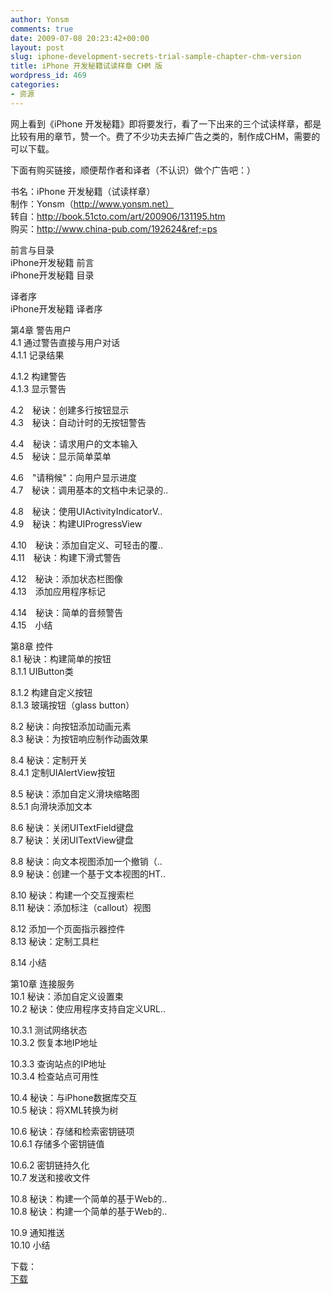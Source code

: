 ```yaml
---
author: Yonsm
comments: true
date: 2009-07-08 20:23:42+00:00
layout: post
slug: iphone-development-secrets-trial-sample-chapter-chm-version
title: iPhone 开发秘籍试读样章 CHM 版
wordpress_id: 469
categories:
- 资源
---
```


网上看到《iPhone 开发秘籍》即将要发行，看了一下出来的三个试读样章，都是比较有用的章节，赞一个。费了不少功夫去掉广告之类的，制作成CHM，需要的可以下载。<!-- more -->  
  
下面有购买链接，顺便帮作者和译者（不认识）做个广告吧：）  
  
书名：iPhone 开发秘籍（试读样章）  
制作：Yonsm（http://www.yonsm.net）  
转自：http://book.51cto.com/art/200906/131195.htm  
购买：http://www.china-pub.com/192624&ref;=ps  
  


  
前言与目录   
iPhone开发秘籍 前言  
iPhone开发秘籍 目录  
  
  
译者序   
iPhone开发秘籍 译者序  
  
  
第4章 警告用户   
4.1 通过警告直接与用户对话  
4.1.1 记录结果  
  
4.1.2 构建警告  
4.1.3 显示警告  
  
4.2　秘诀：创建多行按钮显示  
4.3　秘诀：自动计时的无按钮警告  
  
4.4　秘诀：请求用户的文本输入  
4.5　秘诀：显示简单菜单  
  
4.6　"请稍候"：向用户显示进度  
4.7　秘诀：调用基本的文档中未记录的..  
  
4.8　秘诀：使用UIActivityIndicatorV..  
4.9　秘诀：构建UIProgressView  
  
4.10　秘诀：添加自定义、可轻击的覆..  
4.11　秘诀：构建下滑式警告  
  
4.12　秘诀：添加状态栏图像  
4.13　添加应用程序标记  
  
4.14　秘诀：简单的音频警告  
4.15　小结  
  
  
第8章 控件   
8.1 秘诀：构建简单的按钮  
8.1.1 UIButton类  
  
8.1.2 构建自定义按钮  
8.1.3 玻璃按钮（glass button）  
  
8.2 秘诀：向按钮添加动画元素  
8.3 秘诀：为按钮响应制作动画效果  
  
8.4 秘诀：定制开关  
8.4.1 定制UIAlertView按钮  
  
8.5 秘诀：添加自定义滑块缩略图  
8.5.1 向滑块添加文本  
  
8.6 秘诀：关闭UITextField键盘  
8.7 秘诀：关闭UITextView键盘  
  
8.8 秘诀：向文本视图添加一个撤销（..  
8.9 秘诀：创建一个基于文本视图的HT..  
  
8.10 秘诀：构建一个交互搜索栏  
8.11 秘诀：添加标注（callout）视图  
  
8.12 添加一个页面指示器控件  
8.13 秘诀：定制工具栏  
  
8.14 小结  
  
  
第10章 连接服务   
10.1 秘诀：添加自定义设置束  
10.2 秘诀：使应用程序支持自定义URL..  
  
10.3.1 测试网络状态  
10.3.2 恢复本地IP地址  
  
10.3.3 查询站点的IP地址  
10.3.4 检查站点可用性  
  
10.4 秘诀：与iPhone数据库交互  
10.5 秘诀：将XML转换为树  
  
10.6 秘诀：存储和检索密钥链项  
10.6.1 存储多个密钥链值  
  
10.6.2 密钥链持久化  
10.7 发送和接收文件  
  
10.8 秘诀：构建一个简单的基于Web的..  
10.8 秘诀：构建一个简单的基于Web的..  
  
10.9 通知推送  
10.10 小结  
  
  


  
  
下载：  
[下载](/assets/iPhoneCookBook.chm) 
